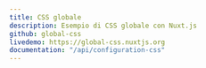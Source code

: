 ```yaml
---
title: CSS globale
description: Esempio di CSS globale con Nuxt.js
github: global-css
livedemo: https://global-css.nuxtjs.org
documentation: "/api/configuration-css"
---
```

